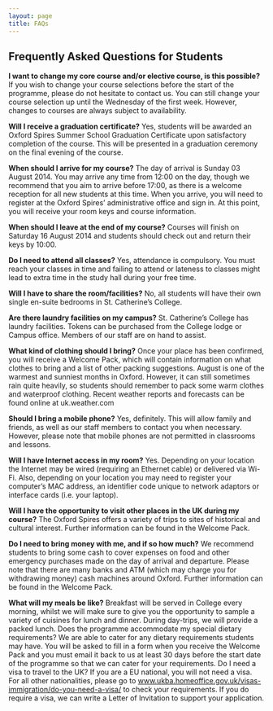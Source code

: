 ```yaml
---
layout: page
title: FAQs
---
```


## Frequently Asked Questions for Students

**I want to change my core course and/or elective course, is this possible?**
If you wish to change your course selections before the start of the programme, please do not hesitate to contact us. You can still change your course selection up until the Wednesday of the first week. However, changes to courses are always subject to availability. 

**Will I receive a graduation certificate?**
Yes, students will be awarded an Oxford Spires Summer School Graduation Certificate upon satisfactory completion of the course. This will be presented in a graduation ceremony on the final evening of the course.

**When should I arrive for my course?**
The day of arrival is Sunday 03 August 2014. You may arrive any time from 12:00 on the day, though we recommend that you aim to arrive before 17:00, as there is a welcome reception for all new students at this time. When you arrive, you will need to register at the Oxford Spires’ administrative office and sign in. At this point, you will receive your room keys and course information.

**When should I leave at the end of my course?**
Courses will finish on Saturday 16 August 2014 and students should check out and return their keys by 10:00.

**Do I need to attend all classes?**
Yes, attendance is compulsory. You must reach your classes in time and failing to attend or lateness to classes might lead to extra time in the study hall during your free time.

**Will I have to share the room/facilities?**
No, all students will have their own single en-suite bedrooms in St. Catherine’s College.

**Are there laundry facilities on my campus?**
St. Catherine’s College has laundry facilities. Tokens can be purchased from the College lodge or Campus office. Members of our staff are on hand to assist.

**What kind of clothing should I bring?**
Once your place has been confirmed, you will receive a Welcome Pack, which will contain information on what clothes to bring and a list of other packing suggestions.
August is one of the warmest and sunniest months in Oxford. However, it can still sometimes rain quite heavily, so students should remember to pack some warm clothes and waterproof clothing. Recent weather reports and forecasts can be found online at uk.weather.com

**Should I bring a mobile phone?**
Yes, definitely. This will allow family and friends, as well as our staff members to contact you when necessary. However, please note that mobile phones are not permitted in classrooms and lessons.

**Will I have Internet access in my room?**
Yes. Depending on your location the Internet may be wired (requiring an Ethernet cable) or delivered via Wi-Fi. Also, depending on your location you may need to register your computer’s MAC address, an identifier code unique to network adaptors or interface cards (i.e. your laptop).

**Will I have the opportunity to visit other places in the UK during my course?**
The Oxford Spires offers a variety of trips to sites of historical and cultural interest. Further information can be found in the Welcome Pack.

**Do I need to bring money with me, and if so how much?**
We recommend students to bring some cash to cover expenses on food and other emergency purchases made on the day of arrival and departure. 
Please note that there are many banks and ATM (which may charge you for withdrawing money) cash machines around Oxford. Further information can be found in the Welcome Pack. 

**What will my meals be like?**
Breakfast will be served in College every morning, whilst we will make sure to give you the opportunity to sample a variety of cuisines for lunch and dinner. During day-trips, we will provide a packed lunch.
Does the programme accommodate my special dietary requirements?
We are able to cater for any dietary requirements students may have. You will be asked to fill in a form when you receive the Welcome Pack and you must email it back to us at least 30 days before the start date of the programme so that we can cater for your requirements. 
Do I need a visa to travel to the UK?
If you are a EU national, you will not need a visa. For all other nationalities, please go to www.ukba.homeoffice.gov.uk/visas-immigration/do-you-need-a-visa/ to check your requirements. If you do require a visa, we can write a Letter of Invitation to support your application. 

